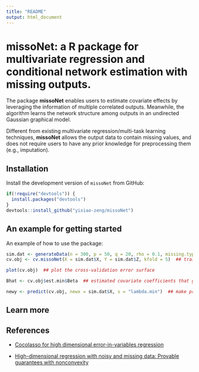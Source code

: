 ```yaml
---
title: "README"
output: html_document
---
```


# missoNet: a R package for multivariate regression and conditional network estimation with missing outputs.

The package **missoNet** enables users to estimate covariate effects by leveraging the information of multiple correlated outputs. 
Meanwhile, the algorithm learns the network structure among outputs in an undirected Gaussian graphical model.

Different from existing multivariate regression/multi-task learning techniques, **missoNet** allows the output data to contain missing values, and does not require users to have any prior knowledge for preprocessing them (e.g., imputation).


## Installation

Install the development version of `missoNet` from GitHub:

```r
if(!require("devtools")) {
  install.packages("devtools")
}
devtools::install_github("yixiao-zeng/missoNet")
```


## An example for getting started

An example of how to use the package:

```r
sim.dat <- generateData(n = 300, p = 50, q = 20, rho = 0.1, missing.type = "MCAR")  ## generate data
cv.obj <- cv.missoNet(X = sim.dat$X, Y = sim.dat$Z, kfold = 5)  ## train the model

plot(cv.obj)  ## plot the cross-validation error surface

Bhat <- cv.obj$est.min$Beta  ## estimated covariate coefficients that give the minimum CV error.

newy <- predict(cv.obj, newx = sim.dat$X, s = "lambda.min")  ## make prediction
```


## Learn more


## References

- [Cocolasso for high dimensional error-in-variables regression](https://arxiv.org/pdf/1510.07123.pdf)

- [High-dimensional regression with noisy and missing data: Provable guarantees with nonconvexity](https://arxiv.org/pdf/1109.3714.pdf)

